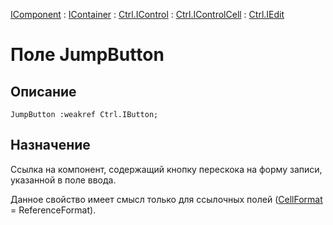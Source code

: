 ﻿---
Link: .Ctrl.IEdit.@JumpButton
---

[IComponent](topic:Com.Custom.ComClasses.IComponent.Default) :
[IContainer](topic:Com.Custom.ComClasses.IContainer.Default) :
[Ctrl.IControl](topic:Com.Custom.ComClasses.Ctrl.IControl.Default) :
[Ctrl.IControlCell](topic:Com.Custom.ComClasses.Ctrl.IControlCell.Default) :
[Ctrl.IEdit](Default)

# Поле JumpButton

## Описание

    JumpButton :weakref Ctrl.IButton;

## Назначение

Ссылка на компонент, содержащий кнопку перескока на форму записи, указанной в поле ввода.

Данное свойство имеет смысл только для ссылочных полей ([CellFormat](topic:.Custom.ComClasses.Ctrl.IEdit.CellFormat) = ReferenceFormat).



